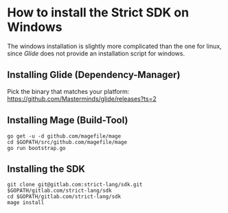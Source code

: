 # How to install the Strict SDK on Windows

The windows installation is slightly more complicated than
the one for linux, since *Glide* does not provide an installation
script for windows.

## Installing Glide (Dependency-Manager)
Pick the binary that matches your platform:
https://github.com/Masterminds/glide/releases?ts=2

## Installing Mage (Build-Tool)

```
go get -u -d github.com/magefile/mage
cd $GOPATH/src/github.com/magefile/mage
go run bootstrap.go
```
## Installing the SDK
```
git clone git@gitlab.com:strict-lang/sdk.git $GOPATH/gitlab.com/strict-lang/sdk
cd $GOPATH/gitlab.com/strict-lang/sdk
mage install
```